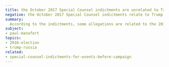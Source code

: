 ```yaml
---
title: the October 2017 Special Counsel indictments are unrelated to Trump's campaign
negative: the October 2017 Special Counsel indictments relate to Trump's campaign
summary:
  According to the indictments, some allegations are related to the 2016 Trump campaign.
subject:
- paul-manafort
topics:
- 2016-election
- trump-russia
related:
- special-counsel-indictments-for-events-before-campaign
---
```


